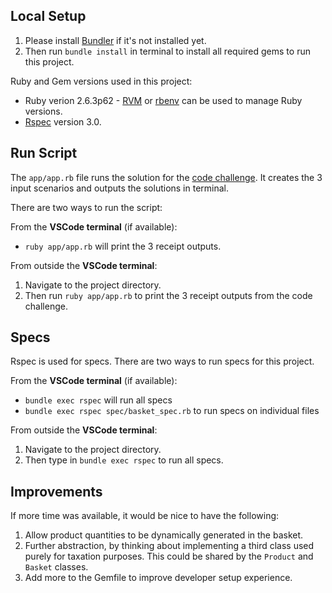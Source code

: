 ## Local Setup
1. Please install [Bundler](https://bundler.io) if it's not installed yet.
2. Then run `bundle install` in terminal to install all required gems to run this project.

Ruby and Gem versions used in this project: 

- Ruby verion 2.6.3p62 - [RVM](https://github.com/rvm/rvm) or [rbenv](https://github.com/rbenv/rbenv) can be used to manage Ruby versions.
- [Rspec](https://rspec.info) version 3.0.

## Run Script

The `app/app.rb` file runs the solution for the [code challenge](https://github.com/LighterBuilds/ready-tech-challange/blob/main/coding-test.pdf). It creates the 3 input scenarios and outputs the solutions in terminal.

There are two ways to run the script: 

From the **VSCode terminal** (if available):

- `ruby app/app.rb` will print the 3 receipt outputs.

From outside the **VSCode terminal**:

1. Navigate to the project directory.
2. Then run `ruby app/app.rb` to print the 3 receipt outputs from the code challenge.

## Specs

Rspec is used for specs. There are two ways to run specs for this project. 

From the **VSCode terminal** (if available):

- `bundle exec rspec` will run all specs
- `bundle exec rspec spec/basket_spec.rb` to run specs on individual files

From outside the **VSCode terminal**:

1. Navigate to the project directory.
2. Then type in `bundle exec rspec` to run all specs.

## Improvements

If more time was available, it would be nice to have the following:

1. Allow product quantities to be dynamically generated in the basket.
2. Further abstraction, by thinking about implementing a third class used purely for taxation purposes. This could be shared by the `Product` and `Basket` classes.
3. Add more to the Gemfile to improve developer setup experience.
